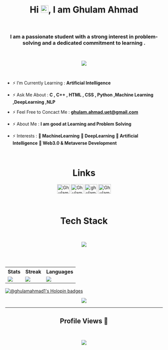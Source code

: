 <h1 align="center">Hi <img src='https://qpluspicture.oss-cn-beijing.aliyuncs.com/6LjjQA/Hi.gif' alt='Hi' width="24"/>, I am Ghulam Ahmad</h1>
<br>
<h3 align="center">I am a passionate student with a strong interest in problem-solving and a dedicated commitment to learning .</h3>
<br>
<p align="center">
          <a href="https://github.com/hydraphyzer"><img src="https://readme-typing-svg.herokuapp.com?font=&duration=2000&color=F9FF33&background=22CC3300&center=true&vCenter=true&width=500&lines=DSA+%7C+OOP+%7C+C%2B%2B+%7C+C+|;HTML+%7C+CSS+%7C+Python+|;|Artificial+Inelligence+|;Inetersted+to+Learn+New+Stacks"](https://git.io/typing-svg)></a>
</p>
<br>

- ⚡ I’m Currently Learning : **Artificial Intelligence**

- ⚡ Ask Me About : **C , C++ , HTML , CSS , Python ,Machine Learning ,DeepLearning ,NLP**

- ⚡ Feel Free to Concact Me : **ghulam.ahmad.uet@gmail.com**

- ⚡ About Me : **I am good at Learning and Problem Solving**

- ⚡ Interests : **🎯 MachineLearning** <bd>**🎯 DeepLearning**<bd> **🎯 Artificial Intelligence** <bd> **🎯 Web3.0 & Metaverse Development**
<br>
<h1 align = "center">Links</h1>
<p align="center">
<a href="https://twitter.com/GhulamA381" target="blank"><img align="center" src="https://raw.githubusercontent.com/rahuldkjain/github-profile-readme-generator/master/src/images/icons/Social/twitter.svg" alt="GhulamA381" height="30" width="40" /></a>
<a href="https://www.linkedin.com/in/ghulam-ahmad-840a06249/" target="blank"><img align="center" src="https://raw.githubusercontent.com/rahuldkjain/github-profile-readme-generator/master/src/images/icons/Social/linked-in-alt.svg" alt="Ghulam Ahmad" height="30" width="40" /></a>
<a href="https://www.instagram.com/ghulamahmad_1/" target="blank"><img align="center" src="https://raw.githubusercontent.com/rahuldkjain/github-profile-readme-generator/master/src/images/icons/Social/instagram.svg" alt="ghulamahmad_1" height="30" width="40" /></a>
<a href="https://leetcode.com/GhulamAhmad381/" target="blank"><img align="center" src="https://raw.githubusercontent.com/rahuldkjain/github-profile-readme-generator/master/src/images/icons/Social/leet-code.svg" alt="GhulamAhmad381" height="30" width="40" /></a>
</p>
<br>
</p>
<h1 align="center"> Tech Stack</h1><br>
<p align="center">
  <a href="https://skillicons.dev">
    <img src="https://skillicons.dev/icons?i=html,css,c,cpp,git,github,py,ts,js,nodejs" />
  </a>
</p>
<br>
<table>
  <tr>
    <th>Stats</th>
    <th>Streak</th>
    <th>Languages</th>
  </tr>
  <tr>
    <td><img src="https://github-profile-summary-cards.vercel.app/api/cards/stats?username=ghulam-ahmad-1&theme=2077"/></td>
    <td><a href="https://git.io/streak-stats"><img src="https://streak-stats.demolab.com/?user=ghulam-ahmad-1&theme=radical&hide_border=true&border_radius=32&date_format=j%20M%5B%20Y%5D&ring=888888"/></a></td>
    <td><img src="https://github-profile-summary-cards.vercel.app/api/cards/repos-per-language?username=ghulam-ahmad-1&theme=2077"/></td>
  </tr>
   <br>
</table>

[![@ghulamahmad1's Holopin badges](https://holopin.me/ghulamahmad1)](https://holopin.io/@ghulamahmad1)

<p align="center">
          <img src="https://github-profile-summary-cards.vercel.app/api/cards/profile-details?username=ghulam-ahmad-1&theme=2077&hide_border=false" />
    </span></a>
<br>
<hr>
<h2 align = "center">Profile Views 👀</h2> 
<br> 
<p align = "center">
<img src="https://profile-counter.glitch.me/ghulam-ahmad-1/count.svg" />
</p>
</p>
